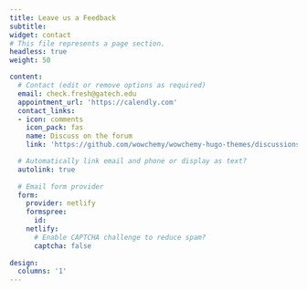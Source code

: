 ```yaml
---
title: Leave us a Feedback
subtitle:
widget: contact
# This file represents a page section.
headless: true
weight: 50

content:
  # Contact (edit or remove options as required)
  email: check.fresh@gatech.edu
  appointment_url: 'https://calendly.com'
  contact_links:
  - icon: comments
    icon_pack: fas
    name: Discuss on the forum
    link: 'https://github.com/wowchemy/wowchemy-hugo-themes/discussions'

  # Automatically link email and phone or display as text?
  autolink: true
  
  # Email form provider
  form:
    provider: netlify
    formspree:
      id:
    netlify:
      # Enable CAPTCHA challenge to reduce spam?
      captcha: false
 
design:
  columns: '1'
---
```

